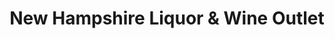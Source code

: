 ---
title: "New Hampshire Liquor & Wine Outlet"
url: /nashua/new-hampshire-liquor-and-wine-outlet-daniel-webster-highway/
shop: alcohol
---